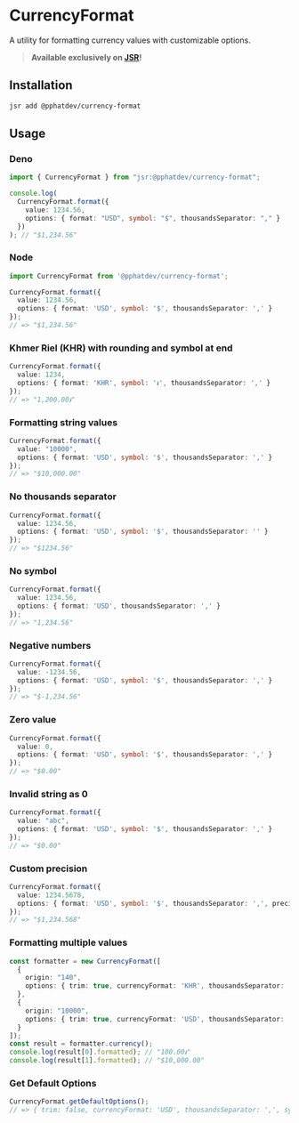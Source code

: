 # CurrencyFormat

A utility for formatting currency values with customizable options.

> **Available exclusively on [JSR](https://jsr.io/)!**

## Installation

```bash
jsr add @pphatdev/currency-format
```

## Usage

### Deno

```typescript
import { CurrencyFormat } from "jsr:@pphatdev/currency-format";

console.log(
  CurrencyFormat.format({
    value: 1234.56,
    options: { format: "USD", symbol: "$", thousandsSeparator: "," }
  })
); // "$1,234.56"
```

### Node

```typescript
import CurrencyFormat from '@pphatdev/currency-format';

CurrencyFormat.format({
  value: 1234.56,
  options: { format: 'USD', symbol: '$', thousandsSeparator: ',' }
});
// => "$1,234.56"
```

### Khmer Riel (KHR) with rounding and symbol at end

```typescript
CurrencyFormat.format({
  value: 1234,
  options: { format: 'KHR', symbol: '៛', thousandsSeparator: ',' }
});
// => "1,200.00៛"
```

### Formatting string values

```typescript
CurrencyFormat.format({
  value: "10000",
  options: { format: 'USD', symbol: '$', thousandsSeparator: ',' }
});
// => "$10,000.00"
```

### No thousands separator

```typescript
CurrencyFormat.format({
  value: 1234.56,
  options: { format: 'USD', symbol: '$', thousandsSeparator: '' }
});
// => "$1234.56"
```

### No symbol

```typescript
CurrencyFormat.format({
  value: 1234.56,
  options: { format: 'USD', thousandsSeparator: ',' }
});
// => "1,234.56"
```

### Negative numbers

```typescript
CurrencyFormat.format({
  value: -1234.56,
  options: { format: 'USD', symbol: '$', thousandsSeparator: ',' }
});
// => "$-1,234.56"
```

### Zero value

```typescript
CurrencyFormat.format({
  value: 0,
  options: { format: 'USD', symbol: '$', thousandsSeparator: ',' }
});
// => "$0.00"
```

### Invalid string as 0

```typescript
CurrencyFormat.format({
  value: "abc",
  options: { format: 'USD', symbol: '$', thousandsSeparator: ',' }
});
// => "$0.00"
```

### Custom precision

```typescript
CurrencyFormat.format({
  value: 1234.5678,
  options: { format: 'USD', symbol: '$', thousandsSeparator: ',', precision: 3 }
});
// => "$1,234.568"
```

### Formatting multiple values

```typescript
const formatter = new CurrencyFormat([
  {
    origin: "140",
    options: { trim: true, currencyFormat: 'KHR', thousandsSeparator: ',', symbol: '៛' }
  },
  {
    origin: "10000",
    options: { trim: true, currencyFormat: 'USD', thousandsSeparator: ',', symbol: '$' }
  }
]);
const result = formatter.currency();
console.log(result[0].formatted); // "100.00៛"
console.log(result[1].formatted); // "$10,000.00"
```

### Get Default Options

```typescript
CurrencyFormat.getDefaultOptions();
// => { trim: false, currencyFormat: 'USD', thousandsSeparator: ',', symbol: '' }
```
